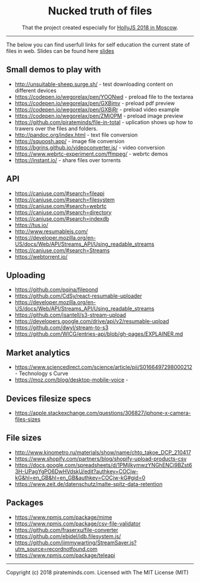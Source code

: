 <h1 align="center">Nucked truth of files</h1>

<p align="center">That the project created especially for <a href="https://holyjs-moscow.ru/">HollyJS 2018 in Moscow</a>.</p>

----

The below you can find userfull links for self education the current state of files in web.
Slides can be found here [slides](https://drive.google.com/file/d/1RPMlqr_0i6ZtjTTWPKmFtt9youyvISTv/view?usp=sharing)

## Small demos to play with
 - http://unsuitable-sheep.surge.sh/ - test downloading content on different devices
 - https://codepen.io/wegorelax/pen/YOONwd - preload file to the textarea
 - https://codepen.io/wegorelax/pen/GXBjmv - preload pdf preview
 - https://codepen.io/wegorelax/pen/GXBjRr - preload video example
 - https://codepen.io/wegorelax/pen/ZMjOPM - preload image preview
 - https://github.com/pirateminds/file-in-total - uplication shows up how to trawers over the files and folders.
 - http://pandoc.org/index.html - text file conversion
 - https://squoosh.app/ - image file conversion
 - https://bgrins.github.io/videoconverter.js/ - video conversion
 - https://www.webrtc-experiment.com/ffmpeg/ - webrtc demos
 - https://instant.io/ - share files over torrents

## API
 - https://caniuse.com/#search=fileapi
 - https://caniuse.com/#search=filesystem
 - https://caniuse.com/#search=webrtc
 - https://caniuse.com/#search=directory
 - https://caniuse.com/#search=indexdb
 - https://tus.io/
 - http://www.resumablejs.com/
 - https://developer.mozilla.org/en-US/docs/Web/API/Streams_API/Using_readable_streams
 - https://caniuse.com/#search=Streams
 - https://webtorrent.io/
 
## Uploading
 - https://github.com/pqina/filepond
 - https://github.com/CdSy/react-resumable-uploader
 - https://developer.mozilla.org/en-US/docs/Web/API/Streams_API/Using_readable_streams
 - https://github.com/jsantell/s3-stream-upload
 - https://developers.google.com/drive/api/v2/resumable-upload
 - https://github.com/dwyl/stream-to-s3
 - https://github.com/WICG/entries-api/blob/gh-pages/EXPLAINER.md
 
## Market analytics
 - https://www.sciencedirect.com/science/article/pii/S0166497298000212 - Technology s Curve
 - https://moz.com/blog/desktop-mobile-voice - 

## Devices filesize specs
 - https://apple.stackexchange.com/questions/306827/iphone-x-camera-files-sizes
 
## File sizes
 - http://www.kinometro.ru/materials/show/name/chto_takoe_DCP_210417
 - https://www.shopify.com/partners/blog/shopify-upload-products-csv
 - https://docs.google.com/spreadsheets/d/1PMjIkymwzYNGhENCi9BZst63H-UPagYgPO6DwHVdskU/edit?authkey=COCjw-kG&hl=en_GB&hl=en_GB&authkey=COCjw-kG#gid=0
 - https://www.zeit.de/datenschutz/malte-spitz-data-retention
 
## Packages
 - https://www.npmjs.com/package/mime
 - https://www.npmjs.com/package/csv-file-validator
 - https://github.com/fraserxu/file-converter
 - https://github.com/ebidel/idb.filesystem.js/
 - https://github.com/jimmywarting/StreamSaver.js?utm_source=recordnotfound.com
 - https://www.npmjs.com/package/teleapi


---
Copyright (c) 2018 pirateminds.com. Licensed with The MIT License (MIT)
